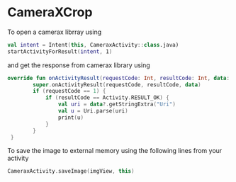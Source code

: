 # CameraXCrop

To open a camerax librray using

``` kotlin
val intent = Intent(this, CameraxActivity::class.java)
startActivityForResult(intent, 1)
```
and get the response from camerax library using 

``` kotlin
override fun onActivityResult(requestCode: Int, resultCode: Int, data: Intent?) {
        super.onActivityResult(requestCode, resultCode, data)
        if (requestCode == 1) {
            if (resultCode == Activity.RESULT_OK) {
                val uri = data?.getStringExtra("Uri")
                val u = Uri.parse(uri)
                print(u)
            }
        }
 }
```
 
To save the image to external memory using the following lines from your activity
``` kotlin
CameraxActivity.saveImage(imgView, this)
```
